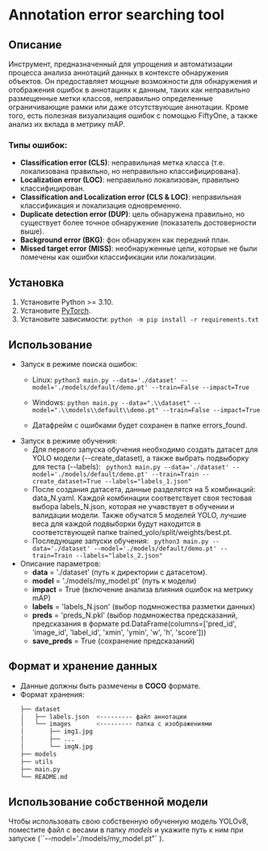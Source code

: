 # Annotation error searching tool

## Описание
Инструмент, предназначенный для упрощения и автоматизации процесса анализа аннотаций данных в контексте обнаружения объектов. Он предоставляет мощные возможности для обнаружения и отображения ошибок в аннотациях к данным, таких как неправильно размещенные метки классов, неправильно определенные ограничивающие рамки или даже отсутствующие аннотации. Кроме того, есть полезная визуализация ошибок с помощью FiftyOne, а также анализ их вклада в метрику mAP.
### Типы ошибок:
- **Classification error (CLS)**: неправильная метка класса (т.е. локализована правильно, но неправильно классифицирована).
- **Localization error (LOC)**: неправильно локализован, правильно классифицирован.
- **Classification and Localization error (CLS & LOC)**: неправильная классификация и локализация одновременно.
- **Duplicate detection error (DUP)**: цель обнаружена правильно, но существует более точное обнаружение (показатель достоверности выше).
- **Background error (BKG)**: фон обнаружен как передний план.
- **Missed target error (MISS)**: необнаруженные цели, которые не были помечены как ошибки классификации или локализации.


## Установка
1. Установите Python >= 3.10.
2. Установите [PyTorch](https://pytorch.org/get-started/locally/).
3. Установите зависимости:
```python -m pip install -r requirements.txt```

## Использование
- Запуск в режиме поиска ошибок:
    - Linux:
        ``` python3 main.py --data='./dataset' --model='./models/default/demo.pt' --train=False --impact=True ```

    - Windows:
        ``` python main.py --data=".\\dataset" --model=".\\models\\default\\demo.pt" --train=False --impact=True ```
    - Датафрейм с ошибками будет сохранен в папке errors_found.
- Запуск в режиме обучения:
    - Для первого запуска обучения необходимо создать датасет для YOLO модели (--create_dataset), а также выбрать подвыборку для теста (--labels):
        ``` python3 main.py --data='./dataset' --model='./models/default/demo.pt' --train=Train --create_dataset=True --labels="labels_1.json"```
    - После создания датасета, данные разделятся на 5 комбинаций: data_N.yaml. Каждой комбинации соответствует своя тестовая выбора labels_N.json, которая не учавствует в обучении и валидации модели. Также обучатся 5 моделей YOLO, лучшие веса для каждой подвыборки будут находится в соответствующей папке trained_yolo/split/weights/best.pt.
    - Последующие запуски обучения:
        ``` python3 main.py --data='./dataset' --model='./models/default/demo.pt' --train=Train --labels="labels_2.json"```
- Описание параметров:
    - **data** = './dataset' (путь к директории с датасетом).
    - **model** = './models/my_model.pt' (путь к модели)
    - **impact** = True (включение анализа влияния ошибок на метрику mAP)
    - **labels** = 'labels_N.json' (выбор подмножества разметки данных)
    - **preds** = 'preds_N.pkl' (выбор подмножества предсказаний, предсказания в формате pd.DataFrame(columns=['pred_id', 'image_id', 'label_id', 'xmin', 'ymin', 'w', 'h', 'score']))
    - **save_preds** = True (сохранение предсказаний)
## Формат и хранение данных
- Данные должны быть размечены в **COCO** формате.
- Формат хранения:
    ```bash
    ├── dataset
    │   ├── labels.json  <--------- файл аннотации
    │   └── images       <--------- папка с изображениями
    │       ├── img1.jpg
    │       ├── ...
    │       └── imgN.jpg
    ├── models
    ├── utils
    ├── main.py
    └── README.md
    ```
## Использование собственной модели
Чтобы использовать свою собственную обученную модель YOLOv8, поместите файл с весами в папку *models* и укажите путь к ним при запуске (``--model='./models/my_model.pt"` ).

